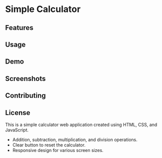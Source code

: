 # Simple Calculator
## Features
## Usage
## Demo
## Screenshots
## Contributing
## License

This is a simple calculator web application created using HTML, CSS, and JavaScript.

- Addition, subtraction, multiplication, and division operations.
- Clear button to reset the calculator.
- Responsive design for various screen sizes.
